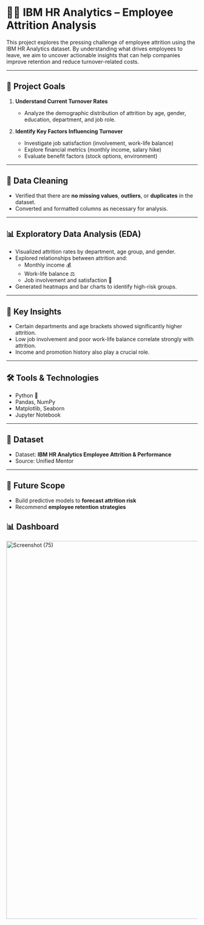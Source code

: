 # 🧑‍💼 IBM HR Analytics – Employee Attrition Analysis

This project explores the pressing challenge of employee attrition using the IBM HR Analytics dataset. By understanding what drives employees to leave, we aim to uncover actionable insights that can help companies improve retention and reduce turnover-related costs.

---

## 🎯 Project Goals

1. **Understand Current Turnover Rates**
   - Analyze the demographic distribution of attrition by age, gender, education, department, and job role.

2. **Identify Key Factors Influencing Turnover**
   - Investigate job satisfaction (involvement, work-life balance)
   - Explore financial metrics (monthly income, salary hike)
   - Evaluate benefit factors (stock options, environment)

---

## 🧹 Data Cleaning

- Verified that there are **no missing values**, **outliers**, or **duplicates** in the dataset.
- Converted and formatted columns as necessary for analysis.

---

## 📊 Exploratory Data Analysis (EDA)

- Visualized attrition rates by department, age group, and gender.
- Explored relationships between attrition and:
  - Monthly income 💰
  - Work-life balance ⚖️
  - Job involvement and satisfaction 🎯
- Generated heatmaps and bar charts to identify high-risk groups.

---

## 📌 Key Insights

- Certain departments and age brackets showed significantly higher attrition.
- Low job involvement and poor work-life balance correlate strongly with attrition.
- Income and promotion history also play a crucial role.

---

## 🛠️ Tools & Technologies

- Python 🐍
- Pandas, NumPy
- Matplotlib, Seaborn
- Jupyter Notebook

---

## 📂 Dataset

- Dataset: **IBM HR Analytics Employee Attrition & Performance**
- Source: Unified Mentor

---

## 🚀 Future Scope

- Build predictive models to **forecast attrition risk**
- Recommend **employee retention strategies**
  

## 📊 Dashboard

<img width="1920" height="993" alt="Screenshot (75)" src="https://github.com/user-attachments/assets/9d7de7cc-f063-45c6-b018-54de543c9b0b" />








